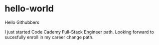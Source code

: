 # hello-world
Hello Githubbers

I just started Code Cademy Full-Stack Engineer path. Looking forward to sucesfully enroll in my career change path.
